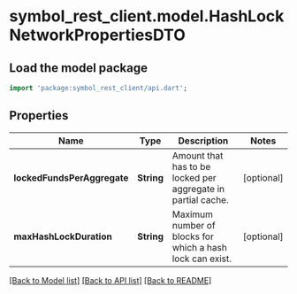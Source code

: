# symbol_rest_client.model.HashLockNetworkPropertiesDTO

## Load the model package
```dart
import 'package:symbol_rest_client/api.dart';
```

## Properties
Name | Type | Description | Notes
------------ | ------------- | ------------- | -------------
**lockedFundsPerAggregate** | **String** | Amount that has to be locked per aggregate in partial cache. | [optional] 
**maxHashLockDuration** | **String** | Maximum number of blocks for which a hash lock can exist. | [optional] 

[[Back to Model list]](../README.md#documentation-for-models) [[Back to API list]](../README.md#documentation-for-api-endpoints) [[Back to README]](../README.md)


